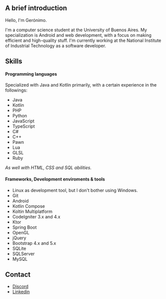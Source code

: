 ## A brief introduction

Hello, I'm Gerónimo.

I'm a computer science student at the University of Buenos Aires. My specialization is Android and web development, with a focus on making efficient and high-quality stuff.
I'm currently working at the National Institute of Industrial Technology as a software developer.

## Skills

#### Programming languages
Specialized with Java and Kotlin primarily, with a certain experience in the followings:

* Java
* Kotlin
* PHP
* Python
* JavaScript
* TypeScript
* C#
* C++
* Pawn
* Lua
* GLSL
* Ruby

_As well with HTML, CSS and SQL abilities._

#### Frameworks, Development enviroments & tools

* Linux as development tool, but I don't bother using Windows.
* Git
* Android
* Kotlin Compose
* Koltin Multiplatform
* CodeIgniter 3.x and 4.x
* Ktor
* Spring Boot
* OpenGL
* jQuery
* Bootstrap 4.x and 5.x
* SQLite
* SQLServer
* MySQL

## Contact

* [Discord](https://discord.com/users/461360133503451137)
* [Linkedin](https://www.linkedin.com/in/gerónimo-ferruccio-081110325)
